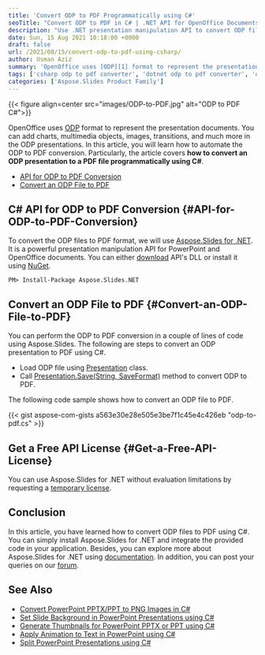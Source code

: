 ```yaml
---
title: 'Convert ODP to PDF Programmatically using C#'
seoTitle: "Convert ODP to PDF in C# | .NET API for OpenOffice Documents"
description: "Use .NET presentation manipulation API to convert ODP files to PDF using C# or VB.NET. Perform accurate and high quality conversion of ODP files to PDF."
date: Sun, 15 Aug 2021 10:18:00 +0000
draft: false
url: /2021/08/15/convert-odp-to-pdf-using-csharp/
author: Usman Aziz
summary: 'OpenOffice uses [ODP][1] format to represent the presentation documents. You can add charts, multimedia objects, images, transitions, and much more in the ODP presentations. In this article, you will learn how to automate the ODP to PDF conversion. Particularly, the article covers **how to convert an ODP presentation to a PDF file programmatically using C#**.'
tags: ['csharp odp to pdf converter', 'dotnet odp to pdf converter', 'odp to pdf in csharp']
categories: ['Aspose.Slides Product Family']
---
```




{{< figure align=center src="images/ODP-to-PDF.jpg" alt="ODP to PDF C#">}}


OpenOffice uses [ODP][2] format to represent the presentation documents. You can add charts, multimedia objects, images, transitions, and much more in the ODP presentations. In this article, you will learn how to automate the ODP to PDF conversion. Particularly, the article covers **how to convert an ODP presentation to a PDF file programmatically using C#**.

*   [API for ODP to PDF Conversion][3]
*   [Convert an ODP File to PDF][4]

## C# API for ODP to PDF Conversion {#API-for-ODP-to-PDF-Conversion}

To convert the ODP files to PDF format, we will use [Aspose.Slides for .NET][5]. It is a powerful presentation manipulation API for PowerPoint and OpenOffice documents. You can either [download][6] API's DLL or install it using [NuGet][7].

```
PM> Install-Package Aspose.Slides.NET
```

## Convert an ODP File to PDF {#Convert-an-ODP-File-to-PDF}

You can perform the ODP to PDF conversion in a couple of lines of code using Aspose.Slides. The following are steps to convert an ODP presentation to PDF using C#.

*   Load ODP file using [Presentation][8] class.
*   Call [Presentation.Save(String, SaveFormat)][9] method to convert ODP to PDF.

The following code sample shows how to convert an ODP file to PDF.

{{< gist aspose-com-gists a563e30e28e505e3be7f1c45e4c426eb "odp-to-pdf.cs" >}}

## Get a Free API License {#Get-a-Free-API-License}

You can use Aspose.Slides for .NET without evaluation limitations by requesting a [temporary license][10].

## Conclusion

In this article, you have learned how to convert ODP files to PDF using C#. You can simply install Aspose.Slides for .NET and integrate the provided code in your application. Besides, you can explore more about Aspose.Slides for .NET using [documentation][11]. In addition, you can post your queries on our [forum][12].

## See Also

*   [Convert PowerPoint PPTX/PPT to PNG Images in C#][13]
*   [Set Slide Background in PowerPoint Presentations using C#][14]
*   [Generate Thumbnails for PowerPoint PPTX or PPT using C#][15]
*   [Apply Animation to Text in PowerPoint using C#][16]
*   [Split PowerPoint Presentations using C#][17]




[1]: https://docs.fileformat.com/presentation/odp/
[2]: https://docs.fileformat.com/presentation/odp/
[3]: #API-for-ODP-to-PDF-Conversion
[4]: #Convert-an-ODP-File-to-PDF
[5]: https://products.aspose.com/slides/net
[6]: https://downloads.aspose.com/slides/net
[7]: https://nuget.org/packages/Aspose.Slides.Net
[8]: https://apireference.aspose.com/net/slides/aspose.slides/presentation
[9]: https://apireference.aspose.com/slides/net/aspose.slides.presentation/save/methods/5
[10]: https://purchase.aspose.com/temporary-license
[11]: https://docs.aspose.com/slides/net
[12]: https://forum.aspose.com/
[13]: https://blog.aspose.com/2021/09/01/convert-powerpoint-to-png-in-csharp/
[14]: https://blog.aspose.com/2021/08/31/set-background-in-powerpoint-using-csharp/
[15]: https://blog.aspose.com/2021/08/30/generate-pptx-thumbnails-using-csharp/
[16]: https://blog.aspose.com/2021/08/20/apply-animation-to-text-in-powerpoint-using-csharp/
[17]: https://blog.aspose.com/2021/09/03/split-powerpoint-presentations-using-csharp/





